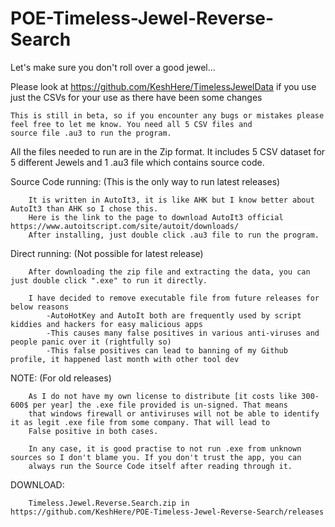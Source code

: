 # POE-Timeless-Jewel-Reverse-Search
Let's make sure you don't roll over a good jewel...

Please look at https://github.com/KeshHere/TimelessJewelData if you use just the CSVs for your use as there have been some changes

    This is still in beta, so if you encounter any bugs or mistakes please feel free to let me know. You need all 5 CSV files and 
    source file .au3 to run the program.



All the files needed to run are in the Zip format. It includes 5 CSV dataset for 5 different Jewels and 1 .au3 file which contains source code.


Source Code running: (This is the only way to run latest releases)

        It is written in AutoIt3, it is like AHK but I know better about AutoIt3 than AHK so I chose this. 
        Here is the link to the page to download AutoIt3 official https://www.autoitscript.com/site/autoit/downloads/
        After installing, just double click .au3 file to run the program.



Direct running: (Not possible for latest release)
        
        After downloading the zip file and extracting the data, you can just double click ".exe" to run it directly.
        
        I have decided to remove executable file from future releases for below reasons
            -AutoHotKey and AutoIt both are frequently used by script kiddies and hackers for easy malicious apps
            -This causes many false positives in various anti-viruses and people panic over it (rightfully so)
            -This false positives can lead to banning of my Github profile, it happened last month with other tool dev

    
        

NOTE: (For old releases)

        As I do not have my own license to distribute [it costs like 300-600$ per year] the .exe file provided is un-signed. That means 
        that windows firewall or antiviruses will not be able to identify it as legit .exe file from some company. That will lead to 
        False positive in both cases. 

        In any case, it is good practise to not run .exe from unknown sources so I don't blame you. If you don't trust the app, you can 
        always run the Source Code itself after reading through it.



DOWNLOAD:

        Timeless.Jewel.Reverse.Search.zip in https://github.com/KeshHere/POE-Timeless-Jewel-Reverse-Search/releases
